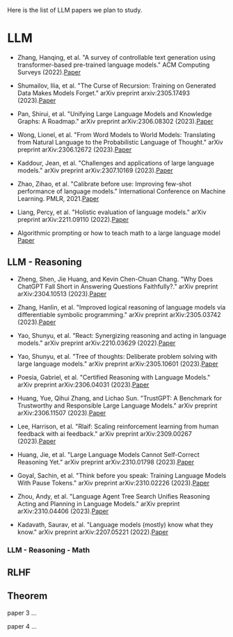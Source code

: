 Here is the list of LLM papers we plan to study.

# LLM

* Zhang, Hanqing, et al. "A survey of controllable text generation using transformer-based pre-trained language models." ACM Computing Surveys (2022).[Paper](https://dl.acm.org/doi/10.1145/3617680)

* Shumailov, Ilia, et al. "The Curse of Recursion: Training on Generated Data Makes Models Forget." arXiv preprint arxiv:2305.17493 (2023).[Paper](https://arxiv.org/abs/2305.17493)

* Pan, Shirui, et al. "Unifying Large Language Models and Knowledge Graphs: A Roadmap." arXiv preprint arXiv:2306.08302 (2023).[Paper](https://arxiv.org/abs/2306.08302)

* Wong, Lionel, et al. "From Word Models to World Models: Translating from Natural Language to the Probabilistic Language of Thought." arXiv preprint arXiv:2306.12672 (2023).[Paper](https://arxiv.org/abs/2306.12672)

* Kaddour, Jean, et al. "Challenges and applications of large language models." arXiv preprint arXiv:2307.10169 (2023).[Paper](https://arxiv.org/abs/2307.10169)

* Zhao, Zihao, et al. "Calibrate before use: Improving few-shot performance of language models." International Conference on Machine Learning. PMLR, 2021.[Paper](https://proceedings.mlr.press/v139/zhao21c.html)

* Liang, Percy, et al. "Holistic evaluation of language models." arXiv preprint arXiv:2211.09110 (2022).[Paper](https://arxiv.org/abs/2211.09110)

* Algorithmic prompting or how to teach math to a large language model
[Paper](https://the-decoder.com/how-to-teach-math-to-a-large-language-model/)



## LLM - Reasoning

* Zheng, Shen, Jie Huang, and Kevin Chen-Chuan Chang. "Why Does ChatGPT Fall Short in Answering Questions Faithfully?." arXiv preprint arXiv:2304.10513 (2023).[Paper](https://arxiv.org/abs/2304.10513)

* Zhang, Hanlin, et al. "Improved logical reasoning of language models via differentiable symbolic programming." arXiv preprint arXiv:2305.03742 (2023).[Paper](https://arxiv.org/abs/2305.03742)

* Yao, Shunyu, et al. "React: Synergizing reasoning and acting in language models." arXiv preprint arXiv:2210.03629 (2022).[Paper](https://arxiv.org/abs/2210.03629)

* Yao, Shunyu, et al. "Tree of thoughts: Deliberate problem solving with large language models." arXiv preprint arXiv:2305.10601 (2023).[Paper](https://arxiv.org/abs/2305.10601)

* Poesia, Gabriel, et al. "Certified Reasoning with Language Models." arXiv preprint arXiv:2306.04031 (2023).[Paper](https://arxiv.org/abs/2306.04031)

* Huang, Yue, Qihui Zhang, and Lichao Sun. "TrustGPT: A Benchmark for Trustworthy and Responsible Large Language Models." arXiv preprint arXiv:2306.11507 (2023).[Paper](https://arxiv.org/abs/2306.11507)

* Lee, Harrison, et al. "Rlaif: Scaling reinforcement learning from human feedback with ai feedback." arXiv preprint arXiv:2309.00267 (2023).[Paper](https://arxiv.org/abs/2309.00267)

* Huang, Jie, et al. "Large Language Models Cannot Self-Correct Reasoning Yet." arXiv preprint arXiv:2310.01798 (2023).[Paper](https://arxiv.org/abs/2310.01798)

* Goyal, Sachin, et al. "Think before you speak: Training Language Models With Pause Tokens." arXiv preprint arXiv:2310.02226 (2023).[Paper](https://arxiv.org/abs/2310.02226?trk=public_post_comment-text)

* Zhou, Andy, et al. "Language Agent Tree Search Unifies Reasoning Acting and Planning in Language Models." arXiv preprint arXiv:2310.04406 (2023).[Paper](https://arxiv.org/abs/2310.04406)

* Kadavath, Saurav, et al. "Language models (mostly) know what they know." arXiv preprint arXiv:2207.05221 (2022).[Paper](https://arxiv.org/abs/2207.05221)



### LLM - Reasoning - Math

## RLHF

## Theorem

paper 3 ...

paper 4 ...
